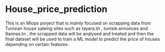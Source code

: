 # House_price_prediction
This is an Mlops porject that is mainly focused on scrapping data from Tunisian house saleing sites such as tayara.tn , tunisie annonces and 9annas.tn , the scrapped data will be analysed and treated and then the final dataset will be used to train a ML model to predict the price of houses depending on certain features .
